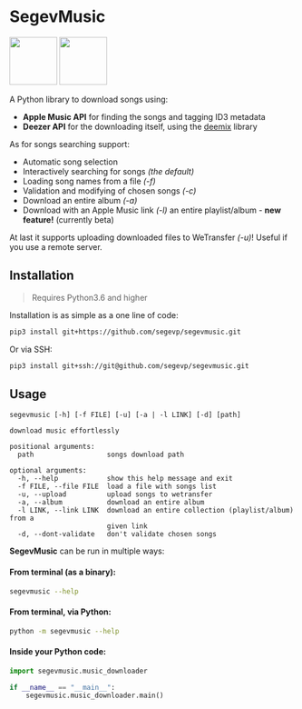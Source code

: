  # SegevMusic 
 <img src="https://camo.githubusercontent.com/5eda29273e871718abf8f4f7f4da48dbe677a7bb/68747470733a2f2f7777772e6170706c652e636f6d2f762f6170706c652d6d757369632f6d2f696d616765732f6f766572766965772f69636f6e5f6170706c655f6d757369635f5f763965706e366d316f6a36755f6c617267652e706e67" width="84" height="84">  <img src="https://cdn.iconscout.com/icon/free/png-512/deezer-461785.png" width="84" height="84">

A Python library to download songs using:
- **Apple Music API** for finding the songs and tagging ID3 metadata
- **Deezer API** for the downloading itself, using the [deemix](https://codeberg.org/RemixDev/deemix) library

As for songs searching support:
- Automatic song selection
- Interactively searching for songs _(the default)_
- Loading song names from a file _(-f)_
- Validation and modifying of chosen songs _(-c)_
- Download an entire album _(-a)_
- Download with an Apple Music link _(-l)_ an entire playlist/album - **new feature!** (currently beta)

At last it supports uploading downloaded files to WeTransfer _(-u)_! Useful if you use a remote server.

## Installation
> Requires Python3.6 and higher

Installation is as simple as a one line of code:

```bash
pip3 install git+https://github.com/segevp/segevmusic.git
```
Or via SSH:

```bash
pip3 install git+ssh://git@github.com/segevp/segevmusic.git
```

## Usage
```
segevmusic [-h] [-f FILE] [-u] [-a | -l LINK] [-d] [path]

download music effortlessly

positional arguments:
  path                  songs download path

optional arguments:
  -h, --help            show this help message and exit
  -f FILE, --file FILE  load a file with songs list
  -u, --upload          upload songs to wetransfer
  -a, --album           download an entire album
  -l LINK, --link LINK  download an entire collection (playlist/album) from a
                        given link
  -d, --dont-validate   don't validate chosen songs
```

**SegevMusic** can be run in multiple ways:
#### From terminal (as a binary):
```bash
segevmusic --help
```
#### From terminal, via Python:
```bash
python -m segevmusic --help
```
#### Inside your Python code:
```python
import segevmusic.music_downloader

if __name__ == "__main__":
    segevmusic.music_downloader.main()
```

